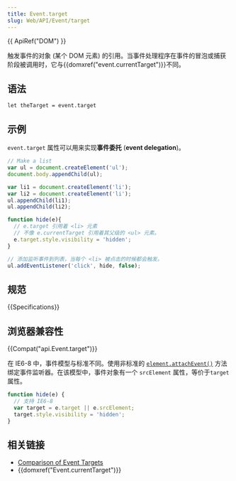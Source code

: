 ```yaml
---
title: Event.target
slug: Web/API/Event/target
---
```

{{ ApiRef("DOM") }}

触发事件的对象 (某个 DOM 元素) 的引用。当事件处理程序在事件的冒泡或捕获阶段被调用时，它与{{domxref("event.currentTarget")}}不同。

## 语法

```
let theTarget = event.target
```

## 示例

`event.target` 属性可以用来实现**事件委托** (**event delegation**)。

```js
// Make a list
var ul = document.createElement('ul');
document.body.appendChild(ul);

var li1 = document.createElement('li');
var li2 = document.createElement('li');
ul.appendChild(li1);
ul.appendChild(li2);

function hide(e){
  // e.target 引用着 <li> 元素
  // 不像 e.currentTarget 引用着其父级的 <ul> 元素。
  e.target.style.visibility = 'hidden';
}

// 添加监听事件到列表，当每个 <li> 被点击的时候都会触发。
ul.addEventListener('click', hide, false);
```

## 规范

{{Specifications}}

## 浏览器兼容性

{{Compat("api.Event.target")}}

在 IE6-8 中，事件模型与标准不同。使用非标准的 [`element.attachEvent()`](http://msdn.microsoft.com/en-us/library/ie/ms536343%28v=vs.85%29.aspx) 方法绑定事件监听器。在该模型中，事件对象有一个 `srcElement` 属性，等价于`target` 属性。

```js
function hide(e) {
  // 支持 IE6-8
  var target = e.target || e.srcElement;
  target.style.visibility = 'hidden';
}
```

## 相关链接

- [Comparison of Event Targets](/zh-CN/DOM/event/Comparison_of_Event_Targets)
- {{domxref("Event.currentTarget")}}
